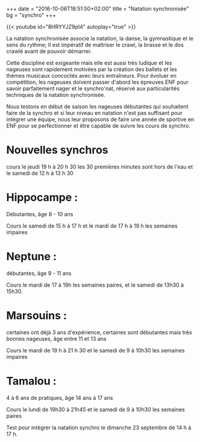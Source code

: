 +++
date = "2016-10-06T18:51:50+02:00"
title = "Natation synchronisée"
bg = "synchro"
+++

{{< youtube id="8HRYYJZ9pI4" autoplay="true" >}}

La natation synchronisée associe la natation, la danse, la gymnastique et le
sens du rythme;
Il est impératif de maîtriser le crawl, la brasse et le dos crawlé avant de
pouvoir démarrer.

Cette discipline est exigeante mais elle est aussi très ludique et les nageuses
sont rapidement motivées par la création des ballets et les thèmes musicaux
concoctés avec leurs entraîneurs.
Pour évoluer en compétition, les nageuses doivent passer d'abord les épreuves
ENF pour savoir parfaitement nager et le synchro'nat, réservé aux particularités
techniques de la natation synchronisée.

Nous testons en début de saison les nageuses débutantes qui souhaitent faire de
la synchro et si leur niveau en natation n'est pas suffisant pour intégrer une
équipe, nous leur proposons de faire une année de sportive en ENF pour se
perfectionner et être capable de suivre les cours de synchro.

# Nouvelles synchros

cours le jeudi 19 h à 20 h 30 les 30 premières minutes sont hors de l'eau et le
samedi de 12 h à 13 h 30


# Hippocampe :

Débutantes, âge 8 - 10 ans

Cours le samedi de 15 h à 17 h et le mardi de 17 h à 19 h les semaines impaires

# Neptune :

débutantes, âge 9 - 11 ans

Cours le mardi de 17 à 19h les semaines paires, et le samedi de 13h30 à 15h30.

# Marsouins :

certaines ont déjà 3 ans d'expérience, certaines sont débutantes mais très
bonnes nageuses, âge entre 11 et 13 ans

Cours le mardi de 19 h à 21 h 30 et le samedi de 9 à 10h30 les semaines impaires

# Tamalou :

4 à 6  ans de pratiques, âge 14 ans à 17 ans

Cours le lundi de 19h30 à 21h45 et le samedi de 9 à 10h30 les semaines paires

Test pour intégrer la natation synchro le dimanche 23 septembre de 14 h à 17 h.

